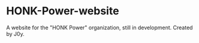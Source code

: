 # HONK-Power-website

A website for the "HONK Power" organization, still in development. Created by J0y.
